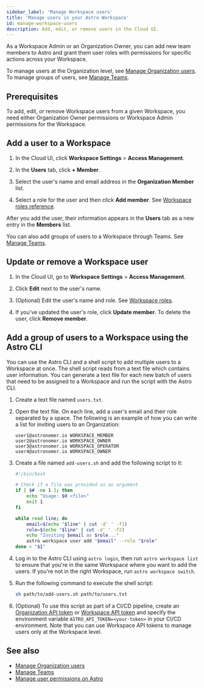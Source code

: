 ```yaml
---
sidebar_label: 'Manage Workspace users'
title: 'Manage users in your Astro Workspace'
id: manage-workspace-users
description: Add, edit, or remove users in the Cloud UI.
---
```


As a Workspace Admin or an Organization Owner, you can add new team members to Astro and grant them user roles with permissions for specific actions across your Workspace.

To manage users at the Organization level, see [Manage Organization users](manage-organization-users.md). To manage groups of users, see [Manage Teams](manage-teams.md).

## Prerequisites

To add, edit, or remove Workspace users from a given Workspace, you need either Organization Owner permissions or Workspace Admin permissions for the Workspace.

## Add a user to a Workspace

1. In the Cloud UI, click **Workspace Settings** > **Access Management**.
   
2. In the **Users** tab, click **+ Member**.
   
3. Select the user's name and email address in the **Organization Member** list.
   
4. Select a role for the user and then click **Add member**. See [Workspace roles reference](user-permissions.md#workspace-roles).

After you add the user, their information appears in the **Users** tab as a new entry in the **Members** list. 

You can also add groups of users to a Workspace through Teams. See [Manage Teams](manage-teams.md).

## Update or remove a Workspace user

1. In the Cloud UI, go to **Workspace Settings** > **Access Management**.

2. Click **Edit** next to the user's name.

3. (Optional) Edit the user's name and role. See [Workspace roles](user-permissions.md).
   
4. If you've updated the user's role, click **Update member**. To delete the user, click **Remove member**.

## Add a group of users to a Workspace using the Astro CLI

You can use the Astro CLI and a shell script to add multiple users to a Workspace at once. The shell script reads from a text file which contains user information. You can generate a text file for each new batch of users that need to be assigned to a Workspace and run the script with the Astro CLI.

1. Create a text file named `users.txt`.
2. Open the text file. On each line, add a user's email and their role separated by a space. The following is an example of how you can write a list for inviting users to an Organization:

    ```text
    user1@astronomer.io WORKSPACE_MEMBER
    user2@astronomer.io WORKSPACE_OWNER
    user3@astronomer.io WORKSPACE_OPERATOR
    user4@astronomer.io WORKSPACE_OWNER
    ```

3. Create a file named `add-users.sh` and add the following script to it:

    ```bash
    #!/bin/bash

    # Check if a file was provided as an argument
    if [ $# -ne 1 ]; then
        echo "Usage: $0 <file>"
        exit 1
    fi
    
    while read line; do
        email=$(echo "$line" | cut -d' ' -f1)
        role=$(echo "$line" | cut -d' ' -f2)
        echo "Inviting $email as $role..."
        astro workspace user add "$email" --role "$role"
    done < "$1"
    ```

4. Log in to the Astro CLI using `astro login`, then run `astro workspace list` to ensure that you're in the same Workspace where you want to add the users. If you're not in the right Workspace, run `astro workspace switch`.
5. Run the following command to execute the shell script:

    ```bash
    sh path/to/add-users.sh path/to/users.txt
    ```

6. (Optional) To use this script as part of a CI/CD pipeline, create an [Organization API token](organization-api-tokens.md) or [Workspace API token](workspace-api-tokens.md) and specify the environment variable `ASTRO_API_TOKEN=<your-token>` in your CI/CD environment. Note that you can use Workspace API tokens to manage users only at the Workspace level.

## See also

- [Manage Organization users](manage-organization-users.md)
- [Manage Teams](manage-teams.md)
- [Manage user permissions on Astro](user-permissions.md)